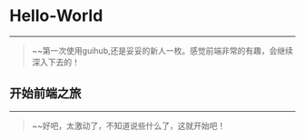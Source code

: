 # Hello-World

------
> ~~第一次使用guihub,还是妥妥的新人一枚。感觉前端非常的有趣，会继续深入下去的！

## 开始**前端之旅**

-------

> ~~好吧，太激动了，不知道说些什么了，这就开始吧！
